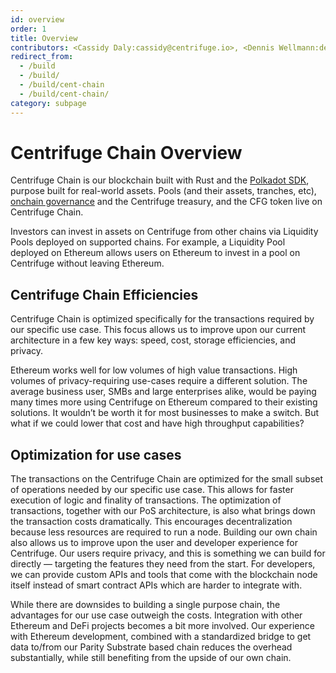 ```yaml
---
id: overview
order: 1
title: Overview
contributors: <Cassidy Daly:cassidy@centrifuge.io>, <Dennis Wellmann:dennis@centrifuge.io>
redirect_from:
  - /build
  - /build/
  - /build/cent-chain
  - /build/cent-chain/
category: subpage
---
```


# Centrifuge Chain Overview

Centrifuge Chain is our blockchain built with Rust and the [Polkadot SDK](https://github.com/paritytech/polkadot-sdk), purpose built for real-world assets. Pools (and their assets, tranches, etc), [onchain governance](https://docs.centrifuge.io/use/governance-process/) and the Centrifuge treasury, and the CFG token live on Centrifuge Chain.

Investors can invest in assets on Centrifuge from other chains via Liquidity Pools deployed on supported chains. For example, a Liquidity Pool deployed on Ethereum allows users on Ethereum to invest in a pool on Centrifuge without leaving Ethereum.

## Centrifuge Chain Efficiencies
Centrifuge Chain is optimized specifically for the transactions required by our specific use case. This focus allows us to improve upon our current architecture in a few key ways: speed, cost, storage efficiencies, and privacy.

Ethereum works well for low volumes of high value transactions. High volumes of privacy-requiring use-cases require a different solution. The average business user, SMBs and large enterprises alike, would be paying many times more using Centrifuge on Ethereum compared to their existing solutions. It wouldn’t be worth it for most businesses to make a switch. But what if we could lower that cost and have high throughput capabilities?

## Optimization for use cases
The transactions on the Centrifuge Chain are optimized for the small subset of operations needed by our specific use case. This allows for faster execution of logic and finality of transactions. The optimization of transactions, together with our PoS architecture, is also what brings down the transaction costs dramatically. This encourages decentralization because less resources are required to run a node. Building our own chain also allows us to improve upon the user and developer experience for Centrifuge. Our users require privacy, and this is something we can build for directly — targeting the features they need from the start. For developers, we can provide custom APIs and tools that come with the blockchain node itself instead of smart contract APIs which are harder to integrate with.

While there are downsides to building a single purpose chain, the advantages for our use case outweigh the costs. Integration with other Ethereum and DeFi projects becomes a bit more involved. Our experience with Ethereum development, combined with a standardized bridge to get data to/from our Parity Substrate based chain reduces the overhead substantially, while still benefiting from the upside of our own chain.